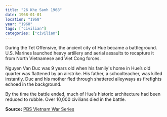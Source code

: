 ```yaml
---
title: "26 Khe Sanh 1968"
date: 1968-01-01
location: "1968"
year: "1968"
tags: ["civilian"]
categories: ["civilian"]
---
```



During the Tet Offensive, the ancient city of Hue became a battleground. U.S. Marines launched heavy artillery and aerial assaults to recapture it from North Vietnamese and Viet Cong forces.

Nguyen Van Duc was 9 years old when his family's home in Hue’s old quarter was flattened by an airstrike. His father, a schoolteacher, was killed instantly. Duc and his mother fled through shattered alleyways as firefights echoed in the background.

By the time the battle ended, much of Hue’s historic architecture had been reduced to rubble. Over 10,000 civilians died in the battle.

**Source:** [PBS Vietnam War Series](https://www.pbs.org/vietnamwar)

